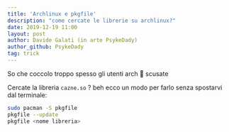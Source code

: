 ```yaml
---
title: 'Archlinux e pkgfile'
description: "come cercate le librerie su archlinux?"
date: 2019-12-19 11:00
layout: post
author: Davide Galati (in arte PsykeDady)
author_github: PsykeDady
tag: trick
---
```


So che coccolo troppo spesso gli utenti arch 💙 scusate

Cercate la libreria `cazne.so` ? beh ecco un modo per farlo senza spostarvi dal terminale:

```bash
sudo pacman -S pkgfile
pkgfile --update
pkgfile <nome libreria>
```
